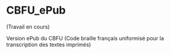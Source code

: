 # CBFU_ePub
(Travail en cours)

Version ePub du CBFU (Code braille français uniformisé pour la transcription des textes imprimés)
